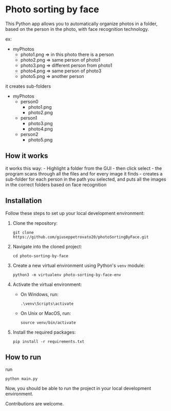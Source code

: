 # Photo sorting by face

This Python app allows you to automatically organize photos in a folder, based on the person in the photo, with face recognition technology.

ex:
- myPhotos
    - photo1.png => in this photo there is a person
    - photo2.png => same person of photo1
    - photo3.png => different person from photo1
    - photo4.png => same person of photo3
    - photo5.png => another person
    
it creates sub-folders
- myPhotos
    - person0 
        - photo1.png
        - photo2.png
    - person1
        - photo3.png
        - photo4.png
    - person2
        - photo5.png

## How it works

it works this way:
    - Highlight a folder from the GUI
    - then click select
    - the program scans through all the files and for every image it finds
    - creates a sub-folder for each person in the path you selected, and puts all the images in the correct folders based on face recognition

## Installation

Follow these steps to set up your local development environment:

1. Clone the repository:
    ```
    git clone https://github.com/giuseppetrovato20/photoSortingByFace.git
    ```

2. Navigate into the cloned project:
    ```
    cd photo-sorting-by-face
    ```

3. Create a new virtual environment using Python's `venv` module:
    ```
    python3 -m virtualenv photo-sorting-by-face-env
    ```

4. Activate the virtual environment:
    - On Windows, run: 
        ```
        .\venv\Scripts\activate
        ```
    - On Unix or MacOS, run: 
        ```
        source venv/bin/activate
        ```

5. Install the required packages:
    ```
    pip install -r requirements.txt
    ```

## How to run

run 
```
python main.py
```

Now, you should be able to run the project in your local development environment.


Contributions are welcome.
